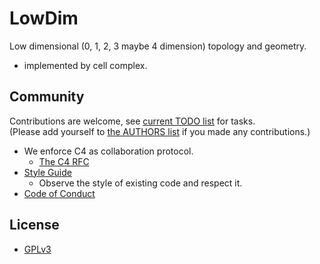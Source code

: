 # LowDim

Low dimensional (0, 1, 2, 3 maybe 4 dimension) topology and geometry.
- implemented by cell complex.

## Community

Contributions are welcome, see [current TODO list](TODO.md) for tasks. <br>
(Please add yourself to [the AUTHORS list](AUTHORS) if you made any contributions.)

- We enforce C4 as collaboration protocol.
  - [The C4 RFC](https://rfc.zeromq.org/spec:42/C4)
- [Style Guide](STYLE-GUIDE.md)
  - Observe the style of existing code and respect it.
- [Code of Conduct](CODE-OF-CONDUCT.md)

## License

- [GPLv3](LICENSE)
